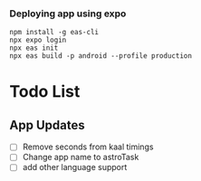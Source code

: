 ### Deploying app using expo
```
npm install -g eas-cli
npx expo login
npx eas init
npx eas build -p android --profile production
```


# Todo List

## App Updates
- [ ] Remove seconds from kaal timings
- [ ] Change app name to astroTask 
- [ ] add other language support 
